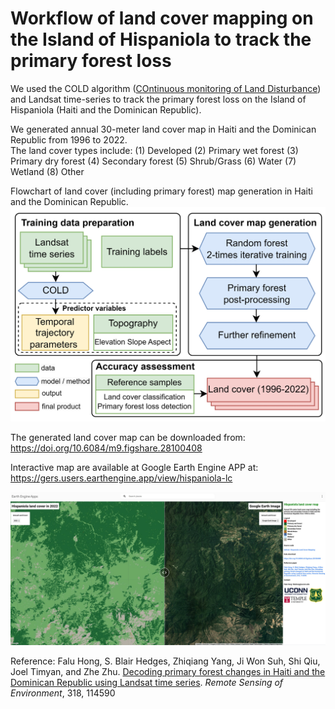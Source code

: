 # Workflow of land cover mapping on the Island of Hispaniola to track the primary forest loss
We used the COLD algorithm ([COntinuous monitoring of Land Disturbance](https://www.sciencedirect.com/science/article/pii/S0034425719301002)) 
and Landsat time-series to track the primary forest loss on the Island of Hispaniola (Haiti and the Dominican Republic). 

We generated annual 30-meter land cover map in Haiti and the Dominican Republic from 1996 to 2022.  
The land cover types include: 
(1) Developed 
(2) Primary wet forest 
(3) Primary dry forest
(4) Secondary forest
(5) Shrub/Grass
(6) Water
(7) Wetland
(8) Other

Flowchart of land cover (including primary forest) map generation in Haiti and the Dominican Republic.
![img.jpg](image/flowchart.jpg)
  
The generated land cover map can be downloaded from: https://doi.org/10.6084/m9.figshare.28100408

Interactive map are available at Google Earth Engine APP at: https://gers.users.earthengine.app/view/hispaniola-lc

[![img.jpg](image/gee_ui.jpg)](https://gers.users.earthengine.app/view/hispaniola-lc)

Reference:
Falu Hong, S. Blair Hedges, Zhiqiang Yang, Ji Won Suh, Shi Qiu, Joel Timyan, and Zhe Zhu. [Decoding primary forest changes in Haiti and the Dominican Republic using Landsat time series](https://www.sciencedirect.com/science/article/pii/S0034425724006163). _Remote Sensing of Environment_, 318, 114590
